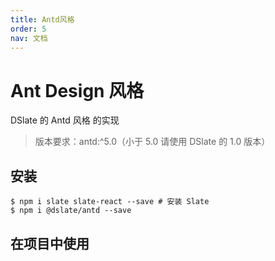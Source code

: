 ```yaml
---
title: Antd风格
order: 5
nav: 文档
---
```


# Ant Design 风格

DSlate 的 Antd 风格 的实现

> 版本要求：antd:^5.0（小于 5.0 请使用 DSlate 的 1.0 版本）

## 安装

```shell
$ npm i slate slate-react --save # 安装 Slate
$ npm i @dslate/antd --save
```

## 在项目中使用

<code src="../demos/antd.tsx"></code>
